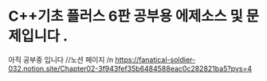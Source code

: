 # C++기초 플러스 6판 공부용 에제소스 및 문제입니다 .
아직 공부중 입니다 
//노션 페이지 /n https://fanatical-soldier-032.notion.site/Chapter02-3f943fef35b6484588eac0c282821ba5?pvs=4

